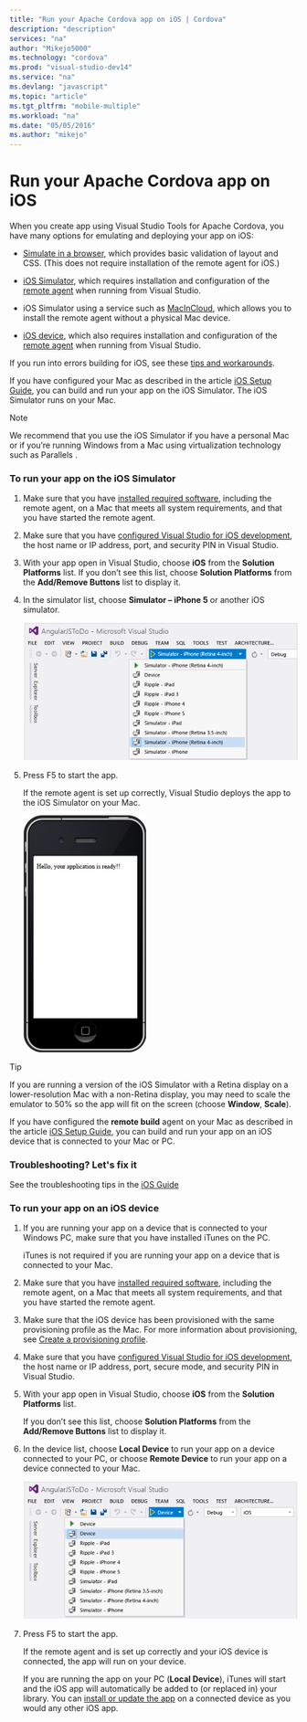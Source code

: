 ```yaml
---
title: "Run your Apache Cordova app on iOS | Cordova"
description: "description"
services: "na"
author: "Mikejo5000"
ms.technology: "cordova"
ms.prod: "visual-studio-dev14"
ms.service: "na"
ms.devlang: "javascript"
ms.topic: "article"
ms.tgt_pltfrm: "mobile-multiple"
ms.workload: "na"
ms.date: "05/05/2016"
ms.author: "mikejo"
---
```

# Run your Apache Cordova app on iOS

When you create app using Visual Studio Tools for Apache Cordova, you have many options for emulating and deploying your app on iOS:

*   [Simulate in a browser](simulate-in-browser.md), which provides basic validation of layout and CSS. (This does not require installation of the remote agent for iOS.)

*   [iOS Simulator](#iOSSimulator), which requires installation and configuration of the [remote agent](../first-steps/ios-guide.md) when running from Visual Studio.

*   iOS Simulator using a service such as [MacInCloud](../tips-workarounds/host-a-mac-in-the-cloud.md), which allows you to install the remote agent without a physical Mac device.

*   [iOS device](#iOSDevice)</span>, which also requires installation and configuration of the [remote agent](../first-steps/ios-guide.md) when running from Visual Studio.

If you run into errors building for iOS, see these [tips and workarounds](../tips-workarounds/ios-tips.md).

If you have configured your Mac as described in the article [iOS Setup Guide](../first-steps/ios-guide.md), you can build and run your app on the iOS Simulator. The iOS Simulator runs on your Mac.

> [!NOTE]
> We recommend that you use the iOS Simulator if you have a personal Mac or if you’re running Windows from a Mac using virtualization technology such as Parallels .

### To run your app on the iOS Simulator <a name="iOSSimulator"></a>

1.   Make sure that you have [installed required software](../first-steps/ios-guide.md#mac-install), including the remote agent, on a Mac that meets all system requirements, and that you have started the remote agent.

2.   Make sure that you have [configured Visual Studio for iOS development](../first-steps/ios-guide.md#visual-studio-configuration), the host name or IP address, port, and security PIN in Visual Studio.

3.  With your app open in Visual Studio, choose **iOS** from the **Solution Platforms** list. If you don’t see this list, choose **Solution Platforms** from the **Add/Remove Buttons** list to display it.

4.  In the simulator list, choose **Simulator – iPhone 5** or another iOS simulator.

    ![Selecting the iOS Simulator](media/run-app-ios/run-ios-simulator-select.png)

5.  Press F5 to start the app.

    If the remote agent is set up correctly, Visual Studio deploys the app to the iOS Simulator on your Mac.

    ![iOS Simulator running on a Mac](media/run-app-ios/run-ios-simulator.png)

> [!TIP]
> If you are running a version of the iOS Simulator with a Retina display on a lower-resolution Mac with a non-Retina display, you may need to scale the emulator to 50% so the app will fit on the screen (choose **Window**, **Scale**).

If you have configured the **remote build** agent on your Mac as described in the article [iOS Setup Guide](../first-steps/ios-guide.md), you can build and run your app on an iOS device that is connected to your Mac or PC.

### Troubleshooting? Let's fix it

See the troubleshooting tips in the [iOS Guide](../first-steps/ios-guide.md)

### To run your app on an iOS device <a name="iOSDevice"></a>

1.  If you are running your app on a device that is connected to your Windows PC, make sure that you have installed iTunes on the PC.

	iTunes is not required if you are running your app on a device that is connected to your Mac.

2. Make sure that you have [installed required software](../first-steps/ios-guide.md#mac-install), including the remote agent, on a Mac that meets all system requirements, and that you have started the remote agent.

3.  Make sure that the iOS device has been provisioned with the same provisioning profile as the Mac. For more information about provisioning, see [Create a provisioning profile](../first-steps/ios-guide.md#run-on-device).

4.  Make sure that you have [configured Visual Studio for iOS development](../first-steps/ios-guide.md#visual-studio-configuration), the host name or IP address, port, secure mode, and security PIN in Visual Studio.

5.  With your app open in Visual Studio, choose **iOS** from the **Solution Platforms** list.

    If you don’t see this list, choose **Solution Platforms** from the **Add/Remove Buttons** list to display it.

6.  In the device list, choose **Local Device** to run your app on a device connected to your PC, or choose **Remote Device** to run your app on a device connected to your Mac.

    ![Selecting an iOS device](media/run-app-ios/run-ios-device-select.png)

7.  Press F5 to start the app.

    If the remote agent and is set up correctly and your iOS device is connected, the app will run on your device.

    If you are running the app on your PC (**Local Device**), iTunes will start and the iOS app will automatically be added to (or replaced in) your library. You can [install or update the app](http://support.apple.com/kb/PH12315) on a connected device as you would any other iOS app.
